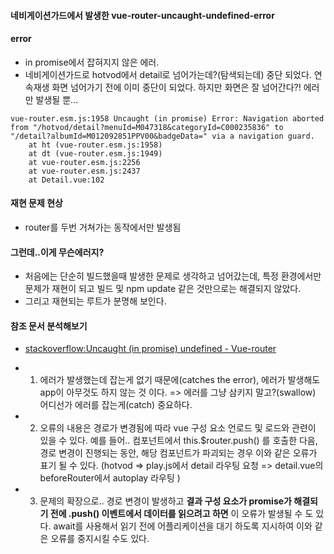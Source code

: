 #### 네비게이션가드에서 발생한 vue-router-uncaught-undefined-error
#### error
- in promise에서 잡혀지지 않은 에러. 
- 네비게이션가드로 hotvod에서 detail로 넘어가는데?(탐색되는데) 중단 되었다. 연속재생 화면 넘어가기 전에 이미 중단이 되었다. 하지만 화면은 잘 넘어간다?! 에러만 발생될 뿐... 
  
```
vue-router.esm.js:1958 Uncaught (in promise) Error: Navigation aborted from "/hotvod/detail?menuId=M047318&categoryId=C000235836" to "/detail?albumId=M012092851PPV00&badgeData=" via a navigation guard.
    at ht (vue-router.esm.js:1958)
    at dt (vue-router.esm.js:1949)
    at vue-router.esm.js:2256
    at vue-router.esm.js:2437
    at Detail.vue:102
```
  
#### 재현 문제 현상
- router를 두번 거쳐가는 동작에서만 발생됨 

#### 그런데..이게 무슨에러지?
- 처음에는 단순히 빌드했을때 발생한 문제로 생각하고 넘어갔는데, 특정 환경에서만 문제가 재현이 되고 빌드 및 npm update 같은 것만으로는 해결되지 않았다.
- 그리고 재현되는 루트가 분명해 보인다.

#### 참조 문서 분석해보기
- [stackoverflow:Uncaught (in promise) undefined - Vue-router](https://stackoverflow.com/questions/57493516/uncaught-in-promise-undefined-vue-router)
  
- 1. 에러가 발생했는데 잡는게 없기 때문에(catches the error), 에러가 발생해도 app이 아무것도 하지 않는 것 이다. => 에러를 그냥 삼키지 말고?(swallow) 어디선가 에러를 잡는게(catch) 중요하다. 
- 2. 오류의 내용은 경로가 변경됨에 따라 vue 구성 요소 언로드 및 로드와 관련이 있을 수 있다. 예를 들어.. 컴포넌트에서 this.$router.push() 를 호출한 다음, 경로 변경이 진행되는 동안, 해당 컴포넌트가 파괴되는 경우 
이와 같은 오류가 표기 될 수 있다. (hotvod => play.js에서 detail 라우팅 요청 => detail.vue의 beforeRouter에서 autoplay 라우팅 )
- 3. 문제의 확장으로.. 경로 변경이 발생하고 **결과 구성 요소가 promise가 해결되기 전에 .push() 이벤트에서 데이터를 읽으려고 하면** 이 오류가 발생될 수 도 있다. await를 사용해서 읽기 전에 어플리케이션을 대기 하도록 
지시하여 이와 같은 오류를 중지시킬 수도 있다.


